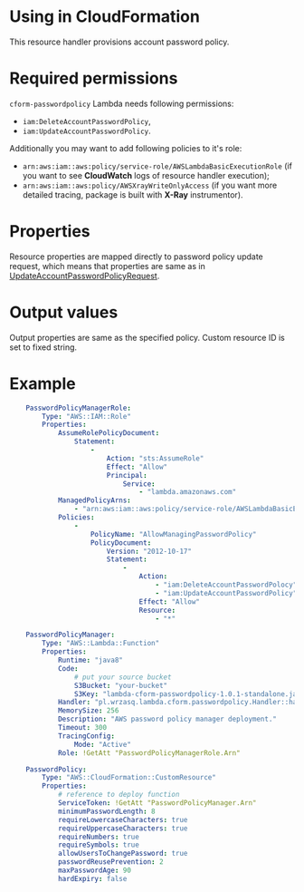 <!---
# This file is part of the pl.wrzasq.lambda.
#
# @license http://mit-license.org/ The MIT license
# @copyright 2019 © by Rafał Wrzeszcz - Wrzasq.pl.
-->

# Using in CloudFormation

This resource handler provisions account password policy.

# Required permissions

`cform-passwordpolicy` Lambda needs following permissions:

-   `iam:DeleteAccountPasswordPolicy`,
-   `iam:UpdateAccountPasswordPolicy`.

Additionally you may want to add following policies to it's role:

-   `arn:aws:iam::aws:policy/service-role/AWSLambdaBasicExecutionRole` (if you want to see **CloudWatch** logs of
resource handler execution);
-   `arn:aws:iam::aws:policy/AWSXrayWriteOnlyAccess` (if you want more detailed tracing, package is built with
**X-Ray** instrumentor).

# Properties

Resource properties are mapped directly to password policy update request, which means that properties are same as in
[UpdateAccountPasswordPolicyRequest](https://docs.aws.amazon.com/AWSJavaSDK/latest/javadoc/com/amazonaws/services/identitymanagement/model/UpdateAccountPasswordPolicyRequest.html).

# Output values

Output properties are same as the specified policy. Custom resource ID is set to fixed string.

# Example

```yaml
    PasswordPolicyManagerRole:
        Type: "AWS::IAM::Role"
        Properties:
            AssumeRolePolicyDocument:
                Statement:
                    -
                        Action: "sts:AssumeRole"
                        Effect: "Allow"
                        Principal:
                            Service:
                                - "lambda.amazonaws.com"
            ManagedPolicyArns:
                - "arn:aws:iam::aws:policy/service-role/AWSLambdaBasicExecutionRole"
            Policies:
                -
                    PolicyName: "AllowManagingPasswordPolicy"
                    PolicyDocument:
                        Version: "2012-10-17"
                        Statement:
                            -
                                Action:
                                    - "iam:DeleteAccountPasswordPolocy"
                                    - "iam:UpdateAccountPasswordPolicy"
                                Effect: "Allow"
                                Resource:
                                    - "*"

    PasswordPolicyManager:
        Type: "AWS::Lambda::Function"
        Properties:
            Runtime: "java8"
            Code:
                # put your source bucket
                S3Bucket: "your-bucket"
                S3Key: "lambda-cform-passwordpolicy-1.0.1-standalone.jar"
            Handler: "pl.wrzasq.lambda.cform.passwordpolicy.Handler::handle"
            MemorySize: 256
            Description: "AWS password policy manager deployment."
            Timeout: 300
            TracingConfig:
                Mode: "Active"
            Role: !GetAtt "PasswordPolicyManagerRole.Arn"

    PasswordPolicy:
        Type: "AWS::CloudFormation::CustomResource"
        Properties:
            # reference to deploy function
            ServiceToken: !GetAtt "PasswordPolicyManager.Arn"
            minimumPasswordLength: 8
            requireLowercaseCharacters: true
            requireUppercaseCharacters: true
            requireNumbers: true
            requireSymbols: true
            allowUsersToChangePassword: true
            passwordReusePrevention: 2
            maxPasswordAge: 90
            hardExpiry: false
```
